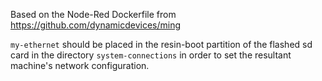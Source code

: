 Based on the Node-Red Dockerfile from https://github.com/dynamicdevices/ming

`my-ethernet` should be placed in the resin-boot partition of the flashed sd card in the directory `system-connections` in order to set the resultant machine's network configuration.              
